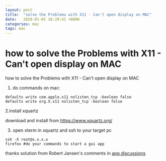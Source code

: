 ```yaml
---
layout: post
title:  "solve the Problems with X11 - Can't open display on MAC"
date:   2020-01-01 16:29:41 +0800
categories: mac
tags: mac
---
```


how to solve the Problems with X11 - Can't open display on MAC
=======

how to solve the Problems with X11 - Can't open display on MAC

1. do commands on  mac:
```
defaults write com.apple.x11 nolisten_tcp -boolean false
defaults write org.X.x11 nolisten_tcp -boolean false
```

2.install xquartz

download and install from https://www.xquartz.org/


3. open xterm in xquartz and ssh to your target pc
```
ssh -X root@x.x.x.x
firefox #do your commands to start a gui app
```

thanks solution from Robert Jansen's comments in [app discussions](https://discussions.apple.com/thread/2048176)
